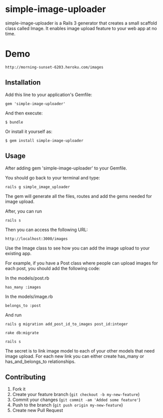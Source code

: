 # simple-image-uploader

simple-image-uploader is a Rails 3 generator that creates a small scaffold class called Image. It enables image upload feature to your web app at no time. 

# Demo

    http://morning-sunset-6203.heroku.com/images

## Installation

Add this line to your application's Gemfile:

    gem 'simple-image-uploader'

And then execute:

    $ bundle

Or install it yourself as:

    $ gem install simple-image-uploader

## Usage

After adding gem 'simple-image-uploader' to your Gemfile.

You should go back to your terminal and type:

    rails g simple_image_uploader

The gem will generate all the files, routes and add the gems needed for image upload.

After, you can run

    rails s

Then you can access the following URL:

    http://localhost:3000/images

Use the Image class to see how you can add the image upload to your existing app.

For example, if you have a Post class where people can upload images for each post, you should add the following code:

In the models/post.rb

    has_many :images

In the models/image.rb

    belongs_to :post

And run

    rails g migration add_post_id_to_images post_id:integer

    rake db:migrate

    rails s

The secret is to link image model to each of your other models that need image upload. For each new link you can either create has_many or has_and_belongs_to relationships.



## Contributing

1. Fork it
2. Create your feature branch (`git checkout -b my-new-feature`)
3. Commit your changes (`git commit -am 'Added some feature'`)
4. Push to the branch (`git push origin my-new-feature`)
5. Create new Pull Request
